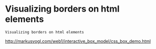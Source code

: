 # Visualizing borders on html elements

    Visualizing borders on html elements

http://markusvogl.com/web1/interactive_box_model/css_box_demo.html